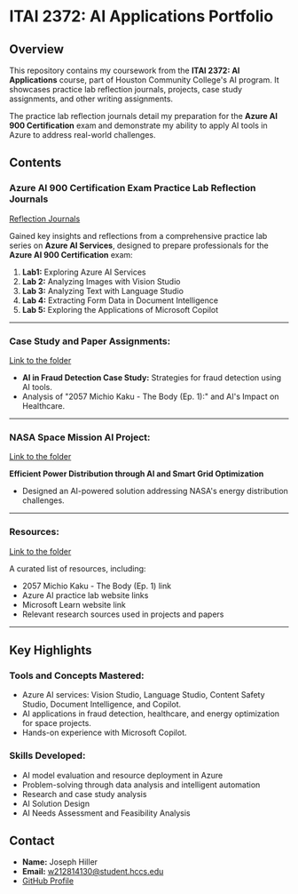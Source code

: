 # ITAI 2372: AI Applications Portfolio  

## Overview  

This repository contains my coursework from the **ITAI 2372: AI Applications** course, part of Houston Community College's AI program. It showcases practice lab reflection journals, projects, case study assignments, and other writing assignments.

The practice lab reflection journals detail my preparation for the **Azure AI 900 Certification** exam and demonstrate my ability to apply AI tools in Azure to address real-world challenges.


## Contents  

### **Azure AI 900 Certification Exam Practice Lab Reflection Journals**  
[Reflection Journals](https://github.com/Jsphhiller24-hub/ITAI_2372_AI_Applications_Portfolio/tree/main/reflection_journals)


Gained key insights and reflections from a comprehensive practice lab series on **Azure AI Services**, designed to prepare professionals for the **Azure AI 900 Certification** exam:  

1. **Lab1:** Exploring Azure AI Services 
2. **Lab 2:** Analyzing Images with Vision Studio  
3. **Lab 3:** Analyzing Text with Language Studio  
4. **Lab 4:** Extracting Form Data in Document Intelligence  
5. **Lab 5:** Exploring the Applications of Microsoft Copilot  

---

### **Case Study and Paper Assignments:**  
[Link to the folder](Case_Studies)  

- **AI in Fraud Detection Case Study:** Strategies for fraud detection using AI tools.  
- Analysis of "2057 Michio Kaku - The Body (Ep. 1):" and AI's Impact on Healthcare.  

---

### **NASA Space Mission AI Project:**  
[Link to the folder](NASA_Project)  

**Efficient Power Distribution through AI and Smart Grid Optimization**  
- Designed an AI-powered solution addressing NASA's energy distribution challenges.  

---

### **Resources:**  
[Link to the folder](Resources)  

A curated list of resources, including:  
- 2057 Michio Kaku - The Body (Ep. 1) link  
- Azure AI practice lab website links  
- Microsoft Learn website link  
- Relevant research sources used in projects and papers

---

## Key Highlights  

### **Tools and Concepts Mastered:**  
- Azure AI services: Vision Studio, Language Studio, Content Safety Studio, Document Intelligence, and Copilot.  
- AI applications in fraud detection, healthcare, and energy optimization for space projects.  
- Hands-on experience with Microsoft Copilot.  

### **Skills Developed:**  
- AI model evaluation and resource deployment in Azure  
- Problem-solving through data analysis and intelligent automation  
- Research and case study analysis  
- AI Solution Design  
- AI Needs Assessment and Feasibility Analysis  

 

## Contact  

- **Name:** Joseph Hiller  
- **Email:** [w212814130@student.hccs.edu](mailto:w212814130@student.hccs.edu)  
- [GitHub Profile](https://github.com/Jsphhiller24-hub)  
